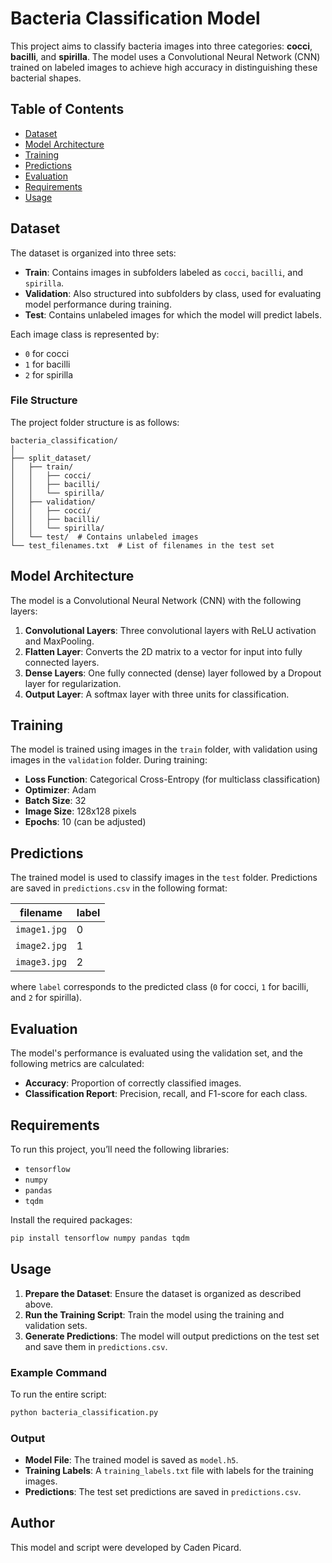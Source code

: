 # Bacteria Classification Model

This project aims to classify bacteria images into three categories: **cocci**, **bacilli**, and **spirilla**. The model uses a Convolutional Neural Network (CNN) trained on labeled images to achieve high accuracy in distinguishing these bacterial shapes.

## Table of Contents
- [Dataset](#dataset)
- [Model Architecture](#model-architecture)
- [Training](#training)
- [Predictions](#predictions)
- [Evaluation](#evaluation)
- [Requirements](#requirements)
- [Usage](#usage)

## Dataset

The dataset is organized into three sets:
- **Train**: Contains images in subfolders labeled as `cocci`, `bacilli`, and `spirilla`.
- **Validation**: Also structured into subfolders by class, used for evaluating model performance during training.
- **Test**: Contains unlabeled images for which the model will predict labels.

Each image class is represented by:
- `0` for cocci
- `1` for bacilli
- `2` for spirilla

### File Structure

The project folder structure is as follows:
```
bacteria_classification/
│
├── split_dataset/
│   ├── train/
│   │   ├── cocci/
│   │   ├── bacilli/
│   │   └── spirilla/
│   ├── validation/
│   │   ├── cocci/
│   │   ├── bacilli/
│   │   └── spirilla/
│   └── test/  # Contains unlabeled images
└── test_filenames.txt  # List of filenames in the test set
```

## Model Architecture

The model is a Convolutional Neural Network (CNN) with the following layers:
1. **Convolutional Layers**: Three convolutional layers with ReLU activation and MaxPooling.
2. **Flatten Layer**: Converts the 2D matrix to a vector for input into fully connected layers.
3. **Dense Layers**: One fully connected (dense) layer followed by a Dropout layer for regularization.
4. **Output Layer**: A softmax layer with three units for classification.

## Training

The model is trained using images in the `train` folder, with validation using images in the `validation` folder. During training:
- **Loss Function**: Categorical Cross-Entropy (for multiclass classification)
- **Optimizer**: Adam
- **Batch Size**: 32
- **Image Size**: 128x128 pixels
- **Epochs**: 10 (can be adjusted)

## Predictions

The trained model is used to classify images in the `test` folder. Predictions are saved in `predictions.csv` in the following format:

| filename          | label |
|-------------------|-------|
| `image1.jpg`      | 0     |
| `image2.jpg`      | 1     |
| `image3.jpg`      | 2     |

where `label` corresponds to the predicted class (`0` for cocci, `1` for bacilli, and `2` for spirilla).

## Evaluation

The model's performance is evaluated using the validation set, and the following metrics are calculated:
- **Accuracy**: Proportion of correctly classified images.
- **Classification Report**: Precision, recall, and F1-score for each class.

## Requirements

To run this project, you’ll need the following libraries:
- `tensorflow`
- `numpy`
- `pandas`
- `tqdm`

Install the required packages:
```bash
pip install tensorflow numpy pandas tqdm
```

## Usage

1. **Prepare the Dataset**: Ensure the dataset is organized as described above.
2. **Run the Training Script**: Train the model using the training and validation sets.
3. **Generate Predictions**: The model will output predictions on the test set and save them in `predictions.csv`.

### Example Command

To run the entire script:
```python
python bacteria_classification.py
```

### Output

- **Model File**: The trained model is saved as `model.h5`.
- **Training Labels**: A `training_labels.txt` file with labels for the training images.
- **Predictions**: The test set predictions are saved in `predictions.csv`.

## Author

This model and script were developed by Caden Picard.

